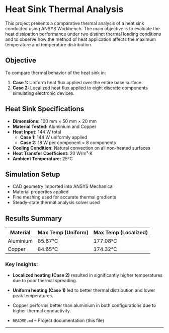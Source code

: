 #  Heat Sink Thermal Analysis

This project presents a comparative thermal analysis of a heat sink conducted using ANSYS Workbench. The main objective is to evaluate the heat dissipation performance under two distinct thermal loading conditions and to observe how the method of heat application affects the maximum temperature and temperature distribution.

##  Objective
To compare thermal behavior of the heat sink in:
1. **Case 1:** Uniform heat flux applied over the entire base surface.
2. **Case 2:** Localized heat flux applied to eight discrete components simulating electronic devices.

##  Heat Sink Specifications
- **Dimensions:** 100 mm × 50 mm × 20 mm
- **Material Tested:** Aluminium and Copper
- **Heat Input:** 144 W total
  - **Case 1:** 144 W uniformly applied
  - **Case 2:** 18 W per component × 8 components
- **Cooling Condition:** Natural convection on all non-heated surfaces
- **Heat Transfer Coefficient:** 20 W/m²·K
- **Ambient Temperature:** 25°C

##  Simulation Setup
- CAD geometry imported into ANSYS Mechanical
- Material properties applied
- Fine meshing used for accurate thermal gradients
- Steady-state thermal analysis solver used

##  Results Summary

| Material    | Max Temp (Uniform) | Max Temp (Localized) |
|-------------|--------------------|------------------------|
| Aluminium   | 85.67°C            | 177.08°C               |
| Copper      | 84.65°C            | 174.32°C               |

### Key Insights:
- **Localized heating (Case 2)** resulted in significantly higher temperatures due to poor thermal spreading.
- **Uniform heating (Case 1)** led to better thermal distribution and lower peak temperatures.
- Copper performs better than aluminium in both configurations due to higher thermal conductivity.


- `README.md` – Project documentation (this file)

---

